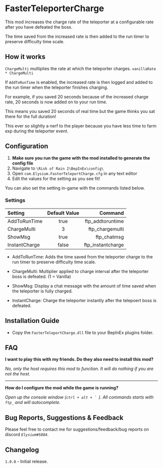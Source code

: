 # FasterTeleporterCharge

This mod increases the charge rate of the teleporter at a configurable rate after you have defeated the boss.

The time saved from the increased rate is then added to the run timer to preserve difficulty time scale.

## How it works

`ChargeMulti` multiplies the rate at which the teleporter charges. `vanillaRate * ChargeMulti`

If `AddToRunTime` is enabled, the increased rate is then logged and added to the run timer when the teleporter finishes charging.

For example, if you saved 20 seconds because of the increased charge rate, 20 seconds is now added on to your run time.

This means you saved 20 seconds of real time but the game thinks you sat there for the full duration!

This ever so slightly a nerf to the player because you have less time to farm exp during the teleporter event.

## Configuration
1. **Make sure you run the game with the mod installed to generate the config file**
2. Navigate to `\Risk of Rain 2\BepInEx\config\`
3. Open `com.Elysium.FasterTeleportCharge.cfg` in any text editor
4. Edit the values for the setting as you see fit!

You can also set the setting in-game with the commands listed below.

### Settings
| Setting                    | Default Value |                    Command |
| :------------------------- | :-----------: | -------------------------: |
| AddToRunTime               |          true |           ftp_addtoruntime |
| ChargeMulti                |             3 |            ftp_chargemulti |
| ShowMsg                    |          true |                ftp_chatmsg |
| InstantCharge              |         false |          ftp_instantcharge |

- AddToRunTime: Adds the time saved from the teleporter charge to the run timer to preserve difficulty time scale.

- ChargeMulti: Multiplier applied to charge interval after the teleporter boss is defeated. (1 = Vanilla)

- ShowMsg: Display a chat message with the amount of time saved when the teleporter is fully charged.

- InstantCharge: Charge the teleporter instantly after the telepoert boss is defeated.


## Installation Guide

- Copy the `FasterTeleportCharge.dll` file to your BepInEx plugins folder.


## FAQ

**I want to play this with my friends. Do they also need to install this mod?**

*No, only the host requires this mod to function. It will do nothing if you are not the host.*

---

**How do I configure the mod while the game is running?**

*Open up the console window (``ctrl + alt + ` ``). All commands starts with `ftp_` and will autocomplete.*


## Bug Reports, Suggestions & Feedback

Please feel free to contact me for suggestions/feedback/bug reports on discord *`Elysium#5804`*.

## Changelog

`1.0.0` - Initial release.
